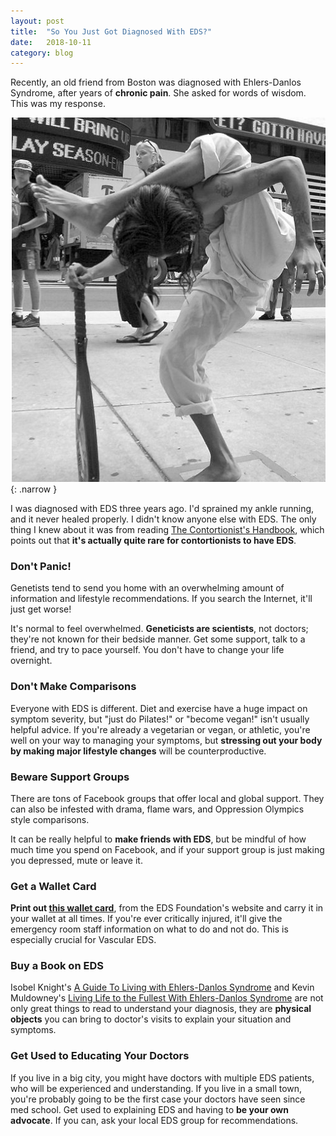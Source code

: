 ```yaml
---
layout: post
title:  "So You Just Got Diagnosed With EDS?"
date:   2018-10-11
category: blog
---
```


Recently, an old friend from Boston was diagnosed with Ehlers-Danlos Syndrome, after years of **chronic pain**. She asked for words of wisdom. This was my response.

<!-- more -->

![Contortionist with EDS](/assets/images/post-images/contortionist-bw.png){: .narrow }

I was diagnosed with EDS three years ago. I'd sprained my ankle running, and it never healed properly. I didn't know anyone else with EDS. The only thing I knew about it was from reading [The Contortionist's Handbook](http://wandererstraining.com/tchb/), which points out that **it's actually quite rare for contortionists to have EDS**. 


### Don't Panic!

Genetists tend to send you home with an overwhelming amount of information and lifestyle recommendations. If you search the Internet, it'll just get worse! 

It's normal to feel overwhelmed. **Geneticists are scientists**, not doctors; they're not known for their bedside manner. Get some support, talk to a friend, and try to pace yourself. You don't have to change your life overnight.

### Don't Make Comparisons

Everyone with EDS is different. Diet and exercise have a huge impact on symptom severity, but "just do Pilates!" or "become vegan!" isn't usually helpful advice. If you're already a vegetarian or vegan, or athletic, you're well on your way to managing your symptoms, but **stressing out your body by making major lifestyle changes** will be counterproductive.

### Beware Support Groups

There are tons of Facebook groups that offer local and global support. They can also be infested with drama, flame wars, and Oppression Olympics style comparisons.

It can be really helpful to **make friends with EDS**, but be mindful of how much time you spend on Facebook, and if your support group is just making you depressed, mute or leave it.

### Get a Wallet Card

**Print out [this wallet card](https://www.ehlers-danlos.com/wp-content/uploads/walletcard2017combined.pdf)**, from the EDS Foundation's website and carry it in your wallet at all times. If you're ever critically injured, it'll give the emergency room staff information on what to do and not do. This is especially crucial for Vascular EDS.

### Buy a Book on EDS

Isobel Knight's [A Guide To Living with Ehlers-Danlos Syndrome](https://www.goodreads.com/book/show/24062761-a-guide-to-living-with-ehlers-danlos-syndrome-hypermobility-type) and Kevin Muldowney's [Living Life to the Fullest With Ehlers-Danlos Syndrome](https://www.goodreads.com/book/show/26208807-living-life-to-the-fullest-with-ehlers-danlos-syndrome?from_search=true) are not only great things to read to understand your diagnosis, they are **physical objects** you can bring to doctor's visits to explain your situation and symptoms.

### Get Used to Educating Your Doctors

If you live in a big city, you might have doctors with multiple EDS patients, who will be experienced and understanding. If you live in a small town, you're probably going to be the first case your doctors have seen since med school. Get used to explaining EDS and having to **be your own advocate**. If you can, ask your local EDS group for recommendations.